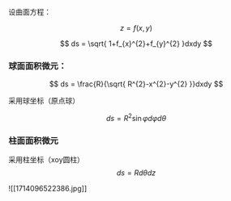 
设曲面方程：

$$
z=f(x,y)
$$

$$
ds = \sqrt{ 1+f_{x}^{2}+f_{y}^{2} }dxdy
$$


### 球面面积微元：

$$
ds = \frac{R}{\sqrt{ R^{2}-x^{2}-y^{2} }}dxdy
$$

采用球坐标（原点球）

$$
ds=R^{2}\sin \varphi d\varphi d\theta
$$

### 柱面面积微元

采用柱坐标（xoy圆柱）
$$
ds=Rd\theta dz
$$

![[1714096522386.jpg]]

